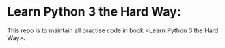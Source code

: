 # Learn Python 3 the Hard Way:
This repo is to maintain all practise code in book \<Learn Python 3 the Hard Way>.

